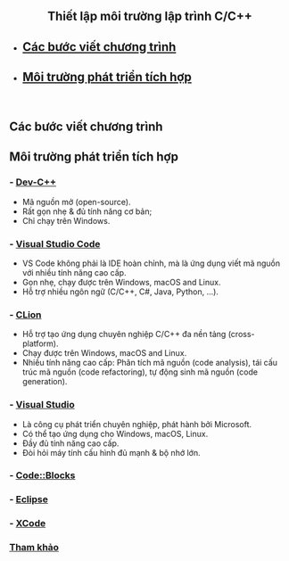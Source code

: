 <h2 align="center"> 
Thiết lập môi trường lập trình C/C++
</h2>

- ## [Các bước viết chương trình](#programmingsteps)
- ## [Môi trường phát triển tích hợp](#ides)

<br>

## Các bước viết chương trình <a name="programmingsteps"/>

## Môi trường phát triển tích hợp<a name="ides"/>
### - [Dev-C++](http://dev-cpp.com/)
- Mã nguồn mở (open-source).
- Rất gọn nhẹ & đủ tính năng cơ bản;
- Chỉ chạy trên Windows.

### - [Visual Studio Code](https://code.visualstudio.com/docs/languages/cpp)
- VS Code không phải là IDE hoàn chỉnh, mà là ứng dụng viết mã nguồn với nhiều tính năng cao cấp.
- Gọn nhẹ, chạy được trên Windows, macOS and Linux.
- Hỗ trợ nhiều ngôn ngữ (C/C++, C#, Java, Python, ...).

### - [CLion](https://www.jetbrains.com/clion/)
- Hỗ trợ tạo ứng dụng chuyên nghiệp C/C++ đa nền tảng (cross-platform).
- Chạy được trên Windows, macOS and Linux.
- Nhiều tính năng cao cấp: Phân tích mã nguồn (code analysis), tái cấu trúc mã nguồn (code refactoring), tự động sinh mã nguồn (code generation).

### - [Visual Studio](https://visualstudio.microsoft.com/)
- Là công cụ phát triển chuyên nghiệp, phát hành bởi Microsoft.
- Có thể tạo ứng dụng cho Windows, macOS, Linux.
- Đầy đủ tính năng cao cấp.
- Đòi hỏi máy tính cấu hình đủ mạnh & bộ nhớ lớn.

### - [Code::Blocks](https://www.codeblocks.org/)
### - [Eclipse](https://www.eclipse.org/)
### - [XCode](https://developer.apple.com/xcode/)

### [Tham khảo](References.md)
